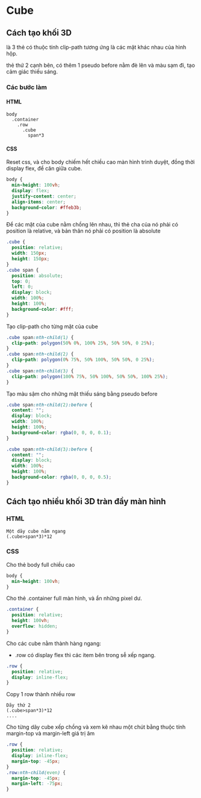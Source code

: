# Cube

## Cách tạo khối 3D

là 3 thẻ có thuộc tính clip-path tương ứng là các mặt khác nhau của hình hộp.

thẻ thứ 2 cạnh bên, có thêm 1 pseudo before nằm đè lên và màu sạm đi, tạo cảm giác thiếu sáng.

### Các bước làm

#### HTML

```
body
  .container
    .row
      .cube
        span*3
```

#### CSS

Reset css, và cho body chiếm hết chiều cao màn hình trình duyệt, đồng thời display flex, để căn giữa cube.

```css
body {
  min-height: 100vh;
  display: flex;
  justify-content: center;
  align-items: center;
  background-color: #ffeb3b;
}
```

Để các mặt của cube nằm chồng lên nhau, thì thẻ cha của nó phải có position là relative, và bản thân nó phải có position là absolute

```css
.cube {
  position: relative;
  width: 150px;
  height: 150px;
}
.cube span {
  position: absolute;
  top: 0;
  left: 0;
  display: block;
  width: 100%;
  height: 100%;
  background-color: #fff;
}
```

Tạo clip-path cho từng mặt của cube

```css
.cube span:nth-child(1) {
  clip-path: polygon(50% 0%, 100% 25%, 50% 50%, 0 25%);
}
.cube span:nth-child(2) {
  clip-path: polygon(0% 75%, 50% 100%, 50% 50%, 0 25%);
}
.cube span:nth-child(3) {
  clip-path: polygon(100% 75%, 50% 100%, 50% 50%, 100% 25%);
}
```

Tạo màu sậm cho những mặt thiếu sáng bằng pseudo before

```css
.cube span:nth-child(2):before {
  content: "";
  display: block;
  width: 100%;
  height: 100%;
  background-color: rgba(0, 0, 0, 0.1);
}

.cube span:nth-child(3):before {
  content: "";
  display: block;
  width: 100%;
  height: 100%;
  background-color: rgba(0, 0, 0, 0.5);
}
```

## Cách tạo nhiều khối 3D tràn đầy màn hình

### HTML

```
Một dãy cube nằm ngang
(.cube>span*3)*12
```

### CSS

Cho thẻ body full chiều cao

```css
body {
  min-height: 100vh;
}
```

Cho thẻ .container full màn hình, và ẩn những pixel dư.

```css
.container {
  position: relative;
  height: 100vh;
  overflow: hidden;
}
```

Cho các cube nằm thành hàng ngang:

- .row có display flex thì các item bên trong sễ xếp ngang.

```css
.row {
  position: relative;
  display: inline-flex;
}
```

Copy 1 row thành nhiều row

```
Dãy thứ 2
(.cube>span*3)*12
....

```

Cho từng dãy cube xếp chồng và xem kẽ nhau một chút bằng thuộc tính margin-top và margin-left giá trị âm

```css
.row {
  position: relative;
  display: inline-flex;
  margin-top: -45px;
}
.row:nth-child(even) {
  margin-top: -45px;
  margin-left: -75px;
}
```
